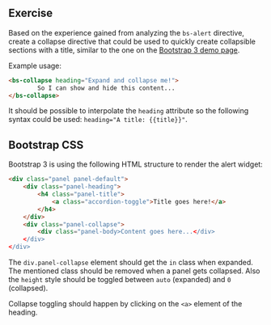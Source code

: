 ## Exercise

Based on the experience gained from analyzing the `bs-alert` directive, create a collapse directive
that could be used to quickly create collapsible sections with a title, similar to the one on the
[Bootstrap 3 demo page](http://getbootstrap.com/javascript/#collapse).

Example usage:

```html
<bs-collapse heading="Expand and collapse me!">
        So I can show and hide this content...
</bs-collapse>
```

It should be possible to interpolate the `heading` attribute so the following syntax could be used:
`heading="A title: {{title}}"`.


## Bootstrap CSS

Bootstrap 3 is using the following HTML structure to render the alert widget:

```html
<div class="panel panel-default">
    <div class="panel-heading">
        <h4 class="panel-title">
            <a class="accordion-toggle">Title goes here!</a>
        </h4>
    </div>
    <div class="panel-collapse">
        <div class="panel-body>Content goes here...</div>
    </div>
</div>
```

The `div.panel-collapse` element should get the `in` class  when expanded.
The mentioned class should be removed when a panel gets collapsed.
Also the `height` style should be toggled between `auto` (expanded) and `0` (collapsed).

Collapse toggling should happen by clicking on the `<a>` element of the heading.